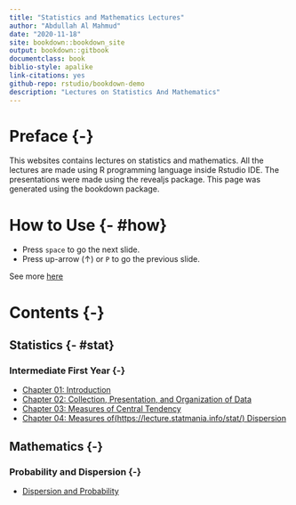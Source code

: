 ```yaml
--- 
title: "Statistics and Mathematics Lectures"
author: "Abdullah Al Mahmud"
date: "2020-11-18"
site: bookdown::bookdown_site
output: bookdown::gitbook
documentclass: book
biblio-style: apalike
link-citations: yes
github-repo: rstudio/bookdown-demo
description: "Lectures on Statistics And Mathematics"
---
```


# Preface {-}

This websites contains lectures on statistics and mathematics. All the lectures are made using R programming language inside Rstudio IDE. The presentations were made using the revealjs package. This page was generated using the bookdown package. 

# How to Use {- #how}

- Press `space` to go the next slide.
- Press up-arrow ($\uparrow$) or `P` to go the previous slide.

See more [here](https://defkey.com/reveal-js-shortcuts)

# Contents {-}

## Statistics {- #stat}

### Intermediate First Year {-}

- [Chapter 01: Introduction](https://lecture.statmania.info/stat/ch1_xi_stat.html)
- [Chapter 02: Collection, Presentation, and Organization of Data](https://lecture.statmania.info/stat/ch2_xi_stat.html)
- [Chapter 03: Measures of Central Tendency](https://lecture.statmania.info/stat/ch3_xi_stat.html)
- [Chapter 04: Measures of(https://lecture.statmania.info/stat/) Dispersion](https://lecture.statmania.info/stat/ch4_xi_stat_dispersion.html)



## Mathematics {-}

### Probability and Dispersion {-}

- [Dispersion and Probability](https://lecture.statmania.info/math/xi_math_probability)

